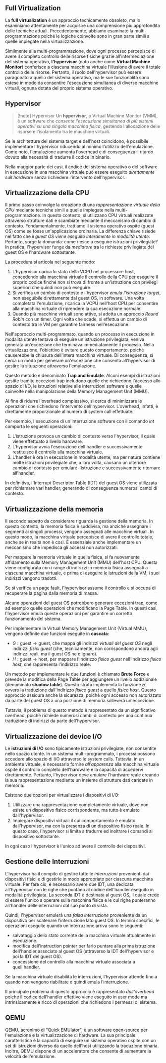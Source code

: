 
## Full Virtualization

La **full virtualization** è un approccio tecnicamente obsoleto, ma lo esaminiamo attentamente per acquisire una comprensione più approfondita delle tecniche attuali. 
Precedentemente, abbiamo esaminato la multi-programmazione poiché le logiche coinvolte sono in gran parte simili a quelle impiegate nella virtualizzazione.

Similmente alla multi-programmazione, dove ogni processo percepisce di avere il completo controllo delle risorse fisiche grazie all'intermediazione del sistema operativo, **l'hypervisor** (noto anche come **Virtual Machine Monitor**) conferisce a ciascuna macchina virtuale l'illusione di avere il totale controllo delle risorse. 
Pertanto, il ruolo dell'hypervisor può essere paragonato a quello del sistema operativo, ma le sue funzionalità sono estese in modo da consentire l'esecuzione simultanea di diverse macchine virtuali, ognuna dotata del proprio sistema operativo.

## Hypervisor

> [!note] Hypervisor
> Un **hypervisor**, o Virtual Machine Monitor (VMM), è un software che *consente l'esecuzione simultanea di più sistemi operativi su una singola macchina fisica*, gestendo l'allocazione delle risorse e l'isolamento tra le macchine virtuali.

Se le architetture del sistema target e dell'host coincidono, è possibile implementare l'hypervisor riducendo al minimo l'utilizzo dell'emulazione. Come noto, l'emulazione aumenta l'overhead e di conseguenza il ritardo dovuto alla necessità di tradurre il codice in binario.

Nella maggior parte dei casi, il codice del sistema operativo o del software in esecuzione in una macchina virtuale può essere eseguito *direttamente sull'hardware* senza richiedere l'intervento dell'hypervisor.

## Virtualizzazione della CPU

Il primo passo coinvolge la creazione di una *rappresentazione virtuale della CPU* mediante tecniche simili a quelle impiegate nella multi-programmazione. 
In questo contesto, si utilizzano CPU virtuali realizzate attraverso strutture dati e scambiate mediante il meccanismo di cambio di contesto. Fondamentalmente, trattiamo il sistema operativo ospite (guest OS) come se fosse un'applicazione ordinaria. 
La differenza chiave risiede nel fatto che *il guest OS viene eseguito interamente in modalità utente*. Pertanto, sorge la domanda: come riesce a eseguire istruzioni privilegiate? 
In pratica, l'hypervisor funge da *mediatore* tra le richieste privilegiate del guest OS e l'hardware sottostante.

La procedura si articola nel seguente modo:
1. L'hypervisor carica lo stato della VCPU nel processore host, concedendo alla macchina virtuale il controllo della CPU per eseguire il proprio codice finché non si trova di fronte a un'istruzione con privilegi superiori che quindi non può eseguire.
2. Si verifica un cambio di contesto e l'hypervisor *emula l'istruzione target*, non eseguibile direttamente dal guest OS, in software. Una volta completata l'emulazione, ricarica la VCPU nell'host CPU per consentire alla macchina virtuale di riprendere la sua esecuzione normale.
3. Quando più macchine virtuali sono attive, si adotta un approccio *Round Robin* con un timer. Ogni volta che scade, si effettua un cambio di contesto tra le VM per garantire fairness nell'esecuzione.

Nell'approccio multi-programmato, quando un processo in esecuzione in modalità utente tentava di eseguire un'istruzione privilegiata, veniva generata un'eccezione che terminava immediatamente il processo. 
Nella virtualizzazione, l'obiettivo è evitare questo comportamento, poiché causerebbe la chiusura dell'intera macchina virtuale. Di conseguenza, si cerca un modo per generare un'eccezione che consenta all'hypervisor di gestire la situazione attraverso l'emulazione.

Questo metodo è denominato **Trap and Emulate**. Alcuni esempi di istruzioni gestite tramite eccezioni trap includono quelle che richiedono l'accesso allo spazio di I/O, le istruzioni relative alle interruzioni software e quelle coinvolte nella manipolazione della Memory Management Unit (MMU).

Al fine di ridurre l'overhead complessivo, si cerca di minimizzare le operazioni che richiedono l'intervento dell'hypervisor. L'overhead, infatti, è direttamente proporzionale al numero di system call effettuate.

Per esempio, l'esecuzione di un'interruzione software con il comando *int* comporta le seguenti operazioni:
1. L'istruzione provoca un cambio di contesto verso l'hypervisor, il quale viene effettuato a livello hardware.
2. L'hypervisor avvia l'esecuzione dell'handler e successivamente restituisce il controllo alla macchina virtuale.
3. L'handler è ora in esecuzione in modalità utente, ma per natura contiene molte istruzioni privilegiate che, a loro volta, causano un ulteriore cambio di contesto per emulare l'istruzione e successivamente ritornare all'handler.

In definitiva, l'Interrupt Descriptor Table (IDT) del guest OS viene utilizzata per richiamare vari handler, generando di conseguenza numerosi cambi di contesto.

<div style="page-break-after: always;"></div>

## Virtualizzazione della memoria

Il secondo aspetto da considerare riguarda la gestione della memoria. 
In questo contesto, la memoria fisica è suddivisa, ma anziché assegnare i segmenti ai singoli processi, vengono assegnati alle macchine virtuali. 
In questo modo, la macchina virtuale percepisce di avere il controllo totale, anche se in realtà non è così. È essenziale anche implementare un meccanismo che impedisca gli accessi non autorizzati.

Per mappare la memoria virtuale in quella fisica, si fa nuovamente affidamento sulla Memory Management Unit (MMU) dell'host CPU. 
Questa viene configurata con i range di indirizzi in memoria fisica assegnati a ciascuna macchina virtuale, e prima di eseguire le istruzioni della VM, i suoi indirizzi vengono tradotti.

Se si verifica un page fault, l'hypervisor assume il controllo e si occupa di recuperare la pagina dalla memoria di massa.

Alcune operazioni del guest OS potrebbero generare eccezioni trap, come ad esempio quelle operazioni che modificano la Page Table. In questi casi, l'hypervisor emula queste operazioni per garantire un corretto funzionamento del sistema.

Per implementare la Virtual Memory Management Unit (Virtual MMU), vengono definite due funzioni eseguite in **cascata**:
- $G : \text{guest} \rightarrow \text{guest}$, che mappa gli indirizzi *virtuali del guest OS* negli indirizzi *fisici guest* (che, tecnicamente, non corrispondono ancora agli indirizzi reali, ma il guest OS ne è ignaro).
- $H : \text{guest} \rightarrow \text{host}$, per mappare l'indirizzo *fisico guest* nell'indirizzo *fisico host*, che rappresenta l'indirizzo reale.

Un metodo per implementare le due funzioni è chiamato **Brute Force** e prevede la modifica della Page Table per aggiungere un livello addizionale (denominato **shadow table**). 
Questo strato implementa la funzione $H$, ovvero la traduzione dall'indirizzo *fisico guest* a quello *fisico host*. Questo approccio assicura anche la sicurezza, poiché ogni accesso non autorizzato da parte del guest OS a una porzione di memoria solleverà un'eccezione.

Tuttavia, il problema di questo metodo è rappresentato da un significativo overhead, poiché richiede numerosi cambi di contesto per una continua traduzione di indirizzi da parte dell'hypervisor.

## Virtualizzazione dei device I/O

Le **istruzioni di I/O** sono tipicamente istruzioni privilegiate, non consentite nello spazio utente. 
In un sistema multi-programmato, i processi possono accedere allo spazio di I/O attraverso le system calls. Tuttavia, in un ambiente virtuale, è necessario fornire *all'apparenza* alla macchina virtuale ospite il controllo completo dell'hardware e la capacità di accedervi direttamente. 
Pertanto, l'hypervisor deve *emulare* l'hardware reale creando la sua rappresentazione mediante un insieme di strutture dati caricate in memoria.

Esistono due opzioni per virtualizzare i dispositivi di I/O:
1. Utilizzare una rappresentazione completamente virtuale, dove non esiste un dispositivo fisico corrispondente, ma tutto è emulato dall'hypervisor.
2. Impiegare dispositivi virtuali il cui comportamento è emulato dall'hypervisor, ma con la presenza di un dispositivo fisico reale. In questo caso, l'hypervisor si limita a tradurre ed inoltrare i comandi al dispositivo sottostante.

In ogni caso l'hypervisor è l'unico ad avere il controllo dei dispositivi.

## Gestione delle Interruzioni

L'hypervisor ha il compito di gestire tutte le *interruzioni* provenienti dai dispositivi fisici e di gestirle in modo appropriato per ciascuna macchina virtuale. 
Per fare ciò, è necessario avere due IDT, una dedicata all'hypervisor con le righe che puntano al codice dell'handler eseguito in modalità privilegiata. La seconda IDT è destinata al guest OS, il quale crede di essere l'unico a operare sulla macchina fisica e le cui righe punteranno all'handler delle interruzioni dal suo punto di vista.

Quindi, l'hypervisor emulerà una *falsa interruzione* proveniente da un dispositivo per scatenare l'interruzione lato guest OS.
In termini specifici, le operazioni eseguite quando un'interruzione arriva sono le seguenti:
- salvataggio dello stato corrente della macchina virtuale attualmente in esecuzione.
- modifica dell'instruction pointer per farlo puntare alla prima istruzione dell'handler associato al guest OS (attraverso la IDT dell'hypervisor e poi la IDT del guest OS).
- concessione del controllo alla macchina virtuale associata a quell'handler.

Se la macchina virtuale disabilita le interruzioni, l'hypervisor attende fino a quando non vengono riabilitate e quindi emula l'interruzione. 

Il principale problema di questo approccio è rappresentato *dall'overhead* poiché il codice dell'handler effettivo viene eseguito in user mode ma intrinsicamente è ricco di operazioni che richiedono i permessi di sistema.
## QEMU

QEMU, acronimo di "Quick EMUlator", è un software open-source per l'emulazione e la virtualizzazione di hardware. 
La sua principale caratteristica è la capacità di eseguire un sistema operativo ospite con un set di istruzioni diverso da quello dell'host utilizzando la traduzione binaria. Inoltre, QEMU dispone di un acceleratore che consente di aumentare la velocità dell'emulazione.